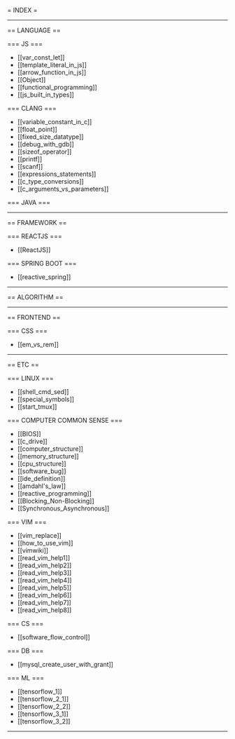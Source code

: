 = INDEX = 

----------------------------------------

== LANGUAGE ==

  === JS ===
  * [[var_const_let]]
  * [[template_literal_in_js]]
  * [[arrow_function_in_js]]
  * [[Object]]
  * [[functional_programming]]
  * [[js_built_in_types]]

  === CLANG ===
  * [[variable_constant_in_c]]
  * [[float_point]]
  * [[fixed_size_datatype]]
  * [[debug_with_gdb]]
  * [[sizeof_operator]]
  * [[printf]]
  * [[scanf]]
  * [[expressions_statements]]
  * [[c_type_conversions]]
  * [[c_arguments_vs_parameters]]
  
  === JAVA ===

----------------------------------------
  
== FRAMEWORK ==

  === REACTJS ===
  * [[ReactJS]]
  
  === SPRING BOOT ===
  * [[reactive_spring]]
  
----------------------------------------
  
== ALGORITHM ==

----------------------------------------
  
== FRONTEND ==

  === CSS ===
  * [[em_vs_rem]]

----------------------------------------

== ETC ==

  === LINUX ===
  * [[shell_cmd_sed]]
  * [[special_symbols]]
  * [[start_tmux]]

  === COMPUTER COMMON SENSE ===
  * [[BIOS]]
  * [[c_drive]]
  * [[computer_structure]]
  * [[memory_structure]]
  * [[cpu_structure]]
  * [[software_bug]]
  * [[ide_definition]]
  * [[amdahl's_law]]
  * [[reactive_programming]]
  * [[Blocking_Non-Blocking]]
  * [[Synchronous_Asynchronous]]

  === VIM ===
  * [[vim_replace]]
  * [[how_to_use_vim]]
  * [[vimwiki]]
  * [[read_vim_help1]]
  * [[read_vim_help2]]
  * [[read_vim_help3]]
  * [[read_vim_help4]]
  * [[read_vim_help5]]
  * [[read_vim_help6]]
  * [[read_vim_help7]]
  * [[read_vim_help8]]

  === CS ===
  * [[software_flow_control]]

  === DB ===
  * [[mysql_create_user_with_grant]]

  === ML ===
  * [[tensorflow_1]]
  * [[tensorflow_2_1]]
  * [[tensorflow_2_2]]
  * [[tensorflow_3_1]]
  * [[tensorflow_3_2]]
  
----------------------------------------
